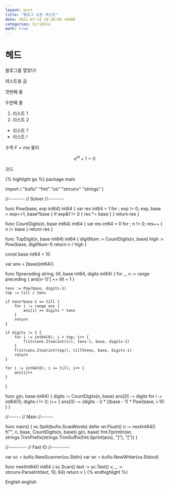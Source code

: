 ```yaml
---
layout: post
title: "블로그 오픈 테스트"
date: 2021-07-14 19:30:00 +0900
categories: Scribble
math: true
---
```

# 헤드

블로그를 열었다!

테스트용 글

첫번째 줄

두번째 줄

1. 리스트 1
2. 리스트 2

- 리스트 ?
- 리스트 !

수학 $F = ma$ 물리

$${e}^{i \pi} + 1 = 0$$

코드

{% highlight go %}
package main

import (
	"bufio"
	"fmt"
	"os"
	"strconv"
	"strings"
)

//--------
// Solver
//--------

func Pow(base, exp int64) int64 {
	var res int64 = 1
	for ; exp != 0; exp, base = exp>>1, base*base {
		if exp&1 != 0 {
			res *= base
		}
	}
	return res
}

func CountDigits(n, base int64) int64 {
	var res int64 = 0
	for ; n != 0; res++ {
		n /= base
	}
	return res
}

func TopDigit(n, base int64) int64 {
	digitNum := CountDigits(n, base)
	high := Pow(base, digitNum-1)
	return n / high
}

const base int64 = 10

var ans = [base]int64{}

func f(preceding string, till, base int64, digits int64) {
	for _, v := range preceding {
		ans[v-'0'] += till + 1
	}

	tens := Pow(base, digits-1)
	top := till / tens

	if tens*base-1 == till {
		for i := range ans {
			ans[i] += digits * tens
		}
		return
	}

	if digits != 1 {
		for i := int64(0); i < top; i++ {
			f(strconv.Itoa(int(i)), tens-1, base, digits-1)
		}
		f(strconv.Itoa(int(top)), till%tens, base, digits-1)
		return
	}

	for i := int64(0); i <= till; i++ {
		ans[i]++
	}
}

func g(n, base int64) {
	digits := CountDigits(n, base)
	ans[0] -= digits
	for i := int64(1); digits-i != 0; i++ {
		ans[0] -= (digits - i) * ((base - 1) * Pow(base, i-1))
	}
}

//------
// Main
//------

func main() {
	sc.Split(bufio.ScanWords)
	defer wr.Flush()
	n := nextInt64()
	f("", n, base, CountDigits(n, base))
	g(n, base)
	fmt.Fprintln(wr, strings.TrimPrefix(strings.TrimSuffix(fmt.Sprint(ans), "]"), "["))
}

//---------
// Fast IO
//---------

var sc = bufio.NewScanner(os.Stdin)
var wr = bufio.NewWriter(os.Stdout)

func nextInt64() int64 {
	sc.Scan()
	text := sc.Text()
	v, _ := strconv.ParseInt(text, 10, 64)
	return v
}
{% endhighlight %}

English english